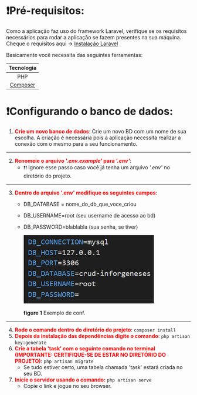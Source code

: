 # ❗Pré-requisitos:
Como a aplicação faz uso do framework Laravel, verifique se os requisitos necessários para rodar a aplicação se fazem presentes na sua máquina. Cheque o requisitos aqui -> 
<a href="https://laravel.com/docs/5.0/installation">Instalação Laravel</a>

Basicamente você necessita das seguintes ferramentas:

| **Tecnologia** |
|:--------------:|
|       PHP      |
|     <a href="https://getcomposer.org">Composer</a>   |


# ❗Configurando o banco de dados:
1. <span style= "color:red">**Crie um novo banco de dados**</span>: Crie um novo BD com um nome de sua escolha. A criação é necessária pois a aplicação necessita realizar a conexão com o mesmo para a seu funcionamento.
---
2. <span style="color:red">**Renomeie o arquivo *'.env.example'* para *'.env'***</span>:
   - ❗❗ Ignore esse passo caso você já tenha um arquivo *'.env'* no diretório do projeto.
---
3. <span style="color:red">**Dentro do arquivo '.env' modifique os seguintes campos**</span>:
   - DB_DATABASE = nome_do_db_que_voce_criou
   - DB_USERNAME=root (seu username de acesso ao bd)
   - DB_PASSWORD=blablabla (sua senha, se tiver)
        <p align= "center">   

        ![](./../resources/assets/bd_example.png)

        **figure 1** Exemplo de conf.
        </p>
---
4. <span style="color:red">**Rode o comando dentro do diretório do projeto**</span>: `composer install`
5. <span style="color:red">**Depois da instalação das dependências digite o comando**</span>: `php artisan key:generate`
6. <span style="color:red">**Crie a tabela 'task' com o seguinte comando no terminal (IMPORTANTE: CERTIFIQUE-SE DE ESTAR NO DIRETÓRIO DO PROJETO)**</span>: `php artisan migrate`
   - Se tudo estiver certo, uma tabela chamada 'task' estará criada no seu BD.
7. <span style="color:red">**Inicie o servidor usando o comando:**</span> `php artisan serve`
   - Copie o link e jogue no seu browser.
